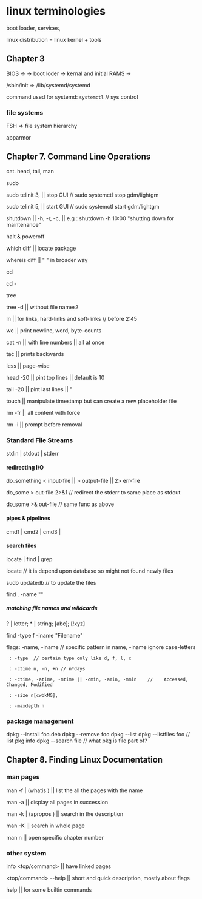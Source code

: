 # linux terminologies

boot loader, services, 

linux distribution = linux kernel + tools


## Chapter 3

BIOS -> -> boot loder -> kernal and initial RAMS ->  

/sbin/init  => /lib/systemd/systemd

command used for systemd: `systemctl`    // sys control


### file systems

FSH => file system hierarchy

apparmor


##  Chapter 7. Command Line Operations 

cat. head, tail, man

sudo 

sudo telinit 3, || stop GUI  // sudo systemctl stop gdm/lightgm 

sudo telinit 5, || start GUI  // sudo systemctl start gdm/lightgm   

shutdown || -h, -r, -c,   || e.g : shutdown -h 10:00 "shutting down for maintenance" 

halt & poweroff

which diff   || locate package 

whereis diff  || "      "       in broader way

cd 

cd -

tree

tree -d  || without file names?

ln  || for links, hard-links and soft-links  // before 2:45

wc  || print newline, word, byte-counts

cat -n || with line numbers  || all at once

tac || prints backwards

less ||  page-wise

head -20 || pint top lines  || default is 10

tail -20 || pint last lines  || "

touch || manipulate timestamp but can create a new placeholder file

rm -fr  || all content with force

rm -i || prompt before removal

### Standard File Streams

stdin  |  stdout  |  stderr

#### redirecting I/O

do_something < input-file  ||  > output-file  ||  2> err-file

do_some > out-file 2>&1  // redirect the stderr to same place as stdout

do_some >& out-file  // same func as above

#### pipes & pipelines

cmd1 | cmd2 | cmd3 |

#### search files

locate | find | grep

locate <filename>  // it is depend upon database so might not found newly files

sudo updatedb  // to update the files

find . -name "<filename>"

##### matching file names and wildcards

? | letter;  * | string;   [abc];   [!xyz]

find  <dirname>  -type f -iname "Filename" 

flags: -name, -iname  // specific pattern in name, -iname ignore case-letters

     : -type  // certain type only like d, f, l, c

     : -ctime n, -n, +n // n*days

     : -ctime, -atime, -mtime || -cmin, -amin, -mmin    //    Accessed, Changed, Modified

     : -size n[cwbkMG],  

     : -maxdepth n


### package management  

dpkg --install foo.deb 
dpkg --remove foo
dpkg --list 
dpkg --listfiles foo   // list pkg info
dpkg --search file   // what pkg is file part of?


##  Chapter 8. Finding Linux Documentation

### man pages

man -f <topic> | (whatis <topic>)    ||    list the all the pages with the name

man -a <top>    || display all pages in succession 

man -k <topic> | (apropos <top>)    ||    search in the description

man -K <top>    ||    search in whole page

man n <top>   ||    open specific chapter number


### other system

info <top/command>    ||    have linked pages

<top/command> --help    ||    short and quick description, mostly about flags

help <top>    ||    for some builtin commands